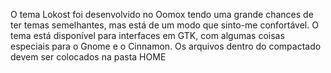 O tema Lokost foi desenvolvido no Oomox tendo uma grande chances de ter temas semelhantes, mas está de um modo que sinto-me confortável.
O tema está disponível para interfaces em GTK, com algumas coisas especiais para o Gnome e o Cinnamon.
Os arquivos dentro do compactado devem ser colocados na pasta HOME